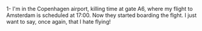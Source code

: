 <!--
.. title: 2017-07-02 daily note
.. slug: 2017-07-02-daily-note
.. date: 2017-07-02 16:24:47 UTC+02:00
.. tags: 
.. category: 
.. link: 
.. description: 
.. type: text
-->

1- I'm in the Copenhagen airport, killing time at gate A6, where my flight to Amsterdam is scheduled at 17:00. Now they started boarding the flght. I just want to say, once again, that I hate flying!
